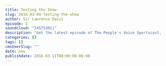 ```yaml
---
title: Testing the Show
slug: 2016-03-04-testing-the-show
author: Sir Lawrence Davis
episode: 2
soundcloud: "245753011"
description: "Get the latest episode of The People's Voice Sportscast, where we discuss stuff about sports."
categories: []
tags: []
cmsUserSlug: ""
date: now
publishdate: 2016-03-11T00:00:00-06:00
---
```


